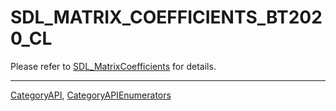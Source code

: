 # SDL_MATRIX_COEFFICIENTS_BT2020_CL

Please refer to [SDL_MatrixCoefficients](SDL_MatrixCoefficients) for details.

----
[CategoryAPI](CategoryAPI), [CategoryAPIEnumerators](CategoryAPIEnumerators)

